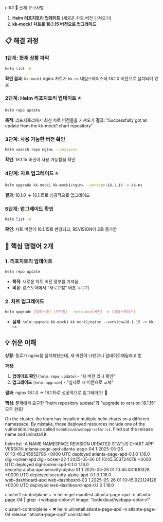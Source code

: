 cl## 🎯 문제 요구사항

1. **Helm 리포지토리 업데이트** (새로운 차트 버전 가져오기)
2. **kk-mock1 차트를 18.1.15 버전으로 업그레이드**

## 📋 해결 과정

### 1단계: 현재 상황 파악

```bash
helm list -A
```

**확인 결과**: `kk-mock1` nginx 차트가 `kk-ns` 네임스페이스에 18.1.0 버전으로 설치되어 있음

### 2단계: Helm 리포지토리 업데이트 ⭐

```bash
helm repo update
```

**목적**: 리포지토리에서 최신 차트 버전들을 가져오기
**결과**: "Successfully got an update from the kk-mock1 chart repository"

### 3단계: 사용 가능한 버전 확인

```bash
helm search repo nginx --versions
```

**확인**: 18.1.15 버전이 사용 가능함을 확인

### 4단계: 차트 업그레이드 ⭐

```bash
helm upgrade kk-mock1 kk-mock1/nginx --version=18.1.15 -n kk-ns
```

**결과**: 18.1.0 → 18.1.15로 성공적으로 업그레이드

### 5단계: 업그레이드 확인

```bash
helm list -A
```

**확인**: 차트 버전이 18.1.15로 변경되고, REVISION이 2로 증가함

## 🔑 핵심 명령어 2개

### 1. 리포지토리 업데이트

```bash
helm repo update
```

- **목적**: 새로운 차트 버전 정보를 가져옴
- **비유**: 앱스토어에서 "새로고침" 버튼 누르기

### 2. 차트 업그레이드

```bash
helm upgrade [릴리스명] [차트명] --version=[버전] -n [네임스페이스]
```

- **실제**: `helm upgrade kk-mock1 kk-mock1/nginx --version=18.1.15 -n kk-ns`

## 💡 쉬운 이해

**상황**: 동료가 nginx를 설치해뒀는데, 새 버전이 나왔으니 업데이트해달라고 함

**과정**:

1. **업데이트 확인** (`helm repo update`) - "새 버전 있나 확인"
2. **업그레이드** (`helm upgrade`) - "실제로 새 버전으로 교체"

**결과**: nginx 18.1.0 → 18.1.15로 성공적으로 업그레이드! 🎉

**핵심**: 문제에서 요구한 "helm repository update"와 "upgrade to version 18.1.15" 모두 완료!


On the cluster, the team has installed multiple helm charts on a different namespace. By mistake, those deployed resources include one of the vulnerable images called `kodekloud/webapp-color:v1`. Find out the release name and uninstall it.

helm list -A
NAME                    NAMESPACE               REVISION        UPDATED                                 STATUS          CHART                       APP VERSION
atlanta-page-apd        atlanta-page-04         1               2025-05-26 01:10:46.245952796 +0000 UTC deployed        atlanta-page-apd-0.1.0      1.16.0     
digi-locker-apd         digi-locker-02          1               2025-05-26 01:10:45.553724078 +0000 UTC deployed        digi-locker-apd-0.1.0       1.16.0     
security-alpha-apd      security-alpha-01       1               2025-05-26 01:10:45.031610328 +0000 UTC deployed        security-alpha-apd-0.1.0    1.16.0     
web-dashboard-apd       web-dashboard-03        1               2025-05-26 01:10:45.923124126 +0000 UTC deployed        web-dashboard-apd-0.1.0     1.16.0     

cluster1-controlplane ~ ➜  helm get manifest atlanta-page-apd -n atlanta-page-04 | grep -i webapp-color:v1
          image: "kodekloud/webapp-color:v1"

cluster1-controlplane ~ ✖ helm uninstall atlanta-page-apd -n atlanta-page-04
release "atlanta-page-apd" uninstalled
